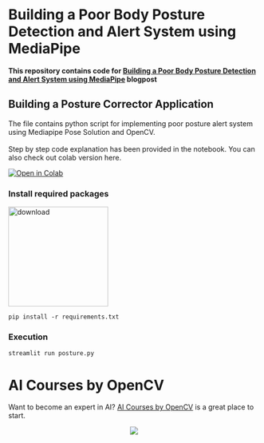 # Building a Poor Body Posture Detection and Alert System using MediaPipe

**This repository contains code for [Building a Poor Body Posture Detection and Alert System using MediaPipe](https://learnopencv.com/building-a-body-posture-analysis-system-using-mediapipe/) blogpost**

## Building a Posture Corrector Application

The file contains python script for implementing poor posture alert system using Mediapipe Pose Solution and OpenCV. <br> <br> 
Step by step code explanation has been provided in the notebook. You can also check out colab version here.


[![Open in Colab](https://colab.research.google.com/assets/colab-badge.svg)](https://colab.research.google.com/github/spmallick/learnopencv/blob/master/Posture-analysis-system-using-MediaPipe-Pose/human_posture_analysis.ipynb)


### Install required packages

[<img src="https://learnopencv.com/wp-content/uploads/2022/07/download-button-e1657285155454.png" alt="download" width="200">](https://www.dropbox.com/sh/1khxfddj1zrrbwa/AACTzkIgAkcdqSP9fxqDu5bia?dl=1)

```
pip install -r requirements.txt
```

### Execution

```
streamlit run posture.py
```

# AI Courses by OpenCV

Want to become an expert in AI? [AI Courses by OpenCV](https://opencv.org/courses/) is a great place to start. 

<a href="https://opencv.org/courses/">
<p align="center"> 
<img src="https://learnopencv.com/wp-content/uploads/2023/01/AI-Courses-By-OpenCV-Github.png">
</p>
</a>
